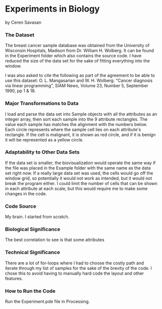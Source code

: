 # Experiments in Biology
by Ceren Savasan

### The Dataset
The breast cancer sample database was obtained from the University of Wisconsin Hospitals, Madison from Dr. William H. Wolberg. It can be found in the Experiment folder which also contains the source code.
I have reduced the size of the data set for the sake of fitting everything into the window.

I was also asked to cite the following as part of the agreement to be able to use this dataset:
O. L. Mangasarian and W. H. Wolberg: "Cancer diagnosis via linear programming", SIAM News, Volume 23, Number 5, September 1990, pp 1 & 18.

### Major Transformations to Data
I load and parse the data set into Sample objects with all the attributes as an integer array, then sort each sample into the 9 attribute rectangles. The value each sample has matches the alignment with the numbers below. Each circle represents where the sample cell lies on each attribute's rectangle. If the cell is malignant, it is shown as red circle, and if it is benign it will be represented as a yellow circle.


### Adaptability to Other Data Sets
If the data set is smaller, the biovisualization would operate the same way if the file was placed in the Example folder with the same name as the data set right now. If a really large data set was used, the cells would go off the window grid, so potentially it would not work as intended, but it would not break the program either. I could limit the number of cells that can be shown in each attribute at each scale, but this would require me to make some changes in the code.

### Code Source
My brain. I started from scratch.

### Biological Significance
The best correlation to see is that some attributes 

### Technical Significance
There are a lot of for-loops where I had to choose the costly path and iterate through my list of samples for the sake of the brevity of the code. I chose this to avoid having to manually hard code the layout and other features.

### How to Run the Code
Run the Experiment.pde file in Processing.
